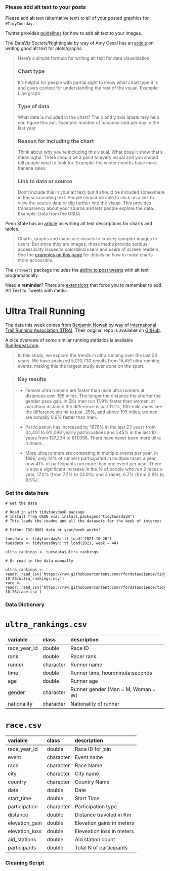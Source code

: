 ### Please add alt text to your posts

Please add alt text (alternative text) to all of your posted graphics for `#TidyTuesday`. 

Twitter provides [guidelines](https://help.twitter.com/en/using-twitter/picture-descriptions) for how to add alt text to your images.

The DataViz Society/Nightingale by way of Amy Cesal has an [article](https://medium.com/nightingale/writing-alt-text-for-data-visualization-2a218ef43f81) on writing _good_ alt text for plots/graphs.

> Here’s a simple formula for writing alt text for data visualization:
> ### Chart type
> It’s helpful for people with partial sight to know what chart type it is and gives context for understanding the rest of the visual.
> Example: Line graph
> ### Type of data
> What data is included in the chart? The x and y axis labels may help you figure this out.
> Example: number of bananas sold per day in the last year
> ### Reason for including the chart
> Think about why you’re including this visual. What does it show that’s meaningful. There should be a point to every visual and you should tell people what to look for.
> Example: the winter months have more banana sales
> ### Link to data or source
> Don’t include this in your alt text, but it should be included somewhere in the surrounding text. People should be able to click on a link to view the source data or dig further into the visual. This provides transparency about your source and lets people explore the data.
> Example: Data from the USDA

Penn State has an [article](https://accessibility.psu.edu/images/charts/) on writing alt text descriptions for charts and tables.

> Charts, graphs and maps use visuals to convey complex images to users. But since they are images, these media provide serious accessibility issues to colorblind users and users of screen readers. See the [examples on this page](https://accessibility.psu.edu/images/charts/) for details on how to make charts more accessible.

The `{rtweet}` package includes the [ability to post tweets](https://docs.ropensci.org/rtweet/reference/post_tweet.html) with alt text programatically.

Need a **reminder**? There are [extensions](https://chrome.google.com/webstore/detail/twitter-required-alt-text/fpjlpckbikddocimpfcgaldjghimjiik/related) that force you to remember to add Alt Text to Tweets with media.

# Ultra Trail Running

The data this week comes from [Benjamin Nowak](https://twitter.com/BjnNowak) by way of [International Trail Running Association (ITRA)](https://itra.run/Races/FindRaceResults). Their original repo is available on [GitHub](https://github.com/BjnNowak/UltraTrailRunning).

A nice overview of some similar running statistics is available [RunRepeat.com](https://runrepeat.com/state-of-ultra-running).

> In this study, we explore the trends in ultra running over the last 23 years. We have analyzed 5,010,730 results from 15,451 ultra running events, making this the largest study ever done on the sport. 

> ### Key results

> * Female ultra runners are faster than male ultra runners at distances over 195 miles. The longer the distance the shorter the gender pace gap. In 5Ks men run 17.9% faster than women, at marathon distance the difference is just 11.1%, 100-mile races see the difference shrink to just .25%, and above 195 miles, women are actually 0.6% faster than men.

> * Participation has increased by 1676% in the last 23 years from 34,401 to 611,098 yearly participations and 345% in the last 10 years from 137,234 to 611,098. There have never been more ultra runners.

> * More ultra runners are competing in multiple events per year. In 1996, only 14% of runners participated in multiple races a year, now 41% of participants run more than one event per year. There is also a significant increase in the % of people who run 2 races a year, 17.2% (from 7.7% to 24.9%) and 3 races, 6.7% (from 2.8% to 9.5%). 

### Get the data here

```{r}
# Get the Data

# Read in with tidytuesdayR package 
# Install from CRAN via: install.packages("tidytuesdayR")
# This loads the readme and all the datasets for the week of interest

# Either ISO-8601 date or year/week works!

tuesdata <- tidytuesdayR::tt_load('2021-10-26')
tuesdata <- tidytuesdayR::tt_load(2021, week = 44)

ultra_rankings <- tuesdata$ultra_rankings

# Or read in the data manually

ultra_rankings <- readr::read_csv('https://raw.githubusercontent.com/rfordatascience/tidytuesday/master/data/2021/2021-10-26/ultra_rankings.csv')
race <- readr::read_csv('https://raw.githubusercontent.com/rfordatascience/tidytuesday/master/data/2021/2021-10-26/race.csv')

```
### Data Dictionary

# `ultra_rankings.csv`

|variable     |class     |description |
|:------------|:---------|:-----------|
|race_year_id |double    | Race ID |
|rank         |double    | Racer rank |
|runner       |character | Runner name |
|time         |double    | Runner time, hour:minute:seconds |
|age          |double    | Runner age |
|gender       |character | Runner gender (Man = M, Woman = W)|
|nationality  |character | Nationality of runner |


# `race.csv`

|variable       |class     |description |
|:--------------|:---------|:-----------|
|race_year_id   |double    | Race ID for join |
|event          |character | Event name |
|race           |character | Race Name |
|city           |character | City name |
|country        |character | Country Name |
|date           |double    | Date |
|start_time     |double    | Start Time |
|participation  |character | Participation type |
|distance       |double    | Distance traveled in Km |
|elevation_gain |double    | Elevation gains in meters |
|elevation_loss |double    | Eleveation loss in meters |
|aid_stations   |double    | Aid station count |
|participants   |double    | Total N of participants |

### Cleaning Script

